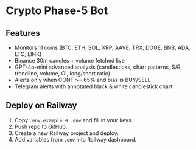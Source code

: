 # Crypto Phase-5 Bot

## Features
- Monitors 11 coins (BTC, ETH, SOL, XRP, AAVE, TRX, DOGE, BNB, ADA, LTC, LINK)
- Binance 30m candles + volume fetched live
- GPT-4o-mini advanced analysis (candlesticks, chart patterns, S/R, trendline, volume, OI, long/short ratio)
- Alerts only when CONF >= 65% and bias is BUY/SELL
- Telegram alerts with annotated black & white candlestick chart

## Deploy on Railway
1. Copy `.env.example` → `.env` and fill in your keys.
2. Push repo to GitHub.
3. Create a new Railway project and deploy.
4. Add variables from `.env` into Railway dashboard.
